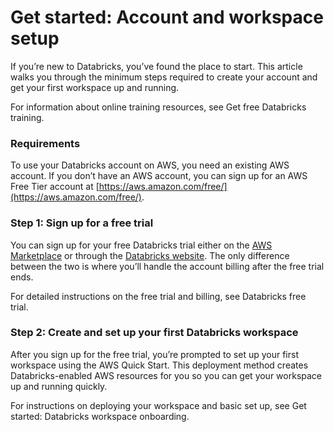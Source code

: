 # Get started: Account and workspace setup

If you’re new to Databricks, you’ve found the place to start. This article walks you through the minimum steps required to create your account and get your first workspace up and running.

For information about online training resources, see Get free Databricks training.

### Requirements

To use your Databricks account on AWS, you need an existing AWS account. If you don’t have an AWS account, you can sign up for an AWS Free Tier account at [https://aws.amazon.com/free/](https://aws.amazon.com/free/).

### Step 1: Sign up for a free trial

You can sign up for your free Databricks trial either on the [AWS Marketplace](https://aws.amazon.com/marketplace/pp/prodview-wtyi5lgtce6n6) or through the [Databricks website](https://databricks.com/try-databricks). The only difference between the two is where you’ll handle the account billing after the free trial ends.

For detailed instructions on the free trial and billing, see Databricks free trial.

### Step 2: Create and set up your first Databricks workspace

After you sign up for the free trial, you’re prompted to set up your first workspace using the AWS Quick Start. This deployment method creates Databricks-enabled AWS resources for you so you can get your workspace up and running quickly.

For instructions on deploying your workspace and basic set up, see Get started: Databricks workspace onboarding.
